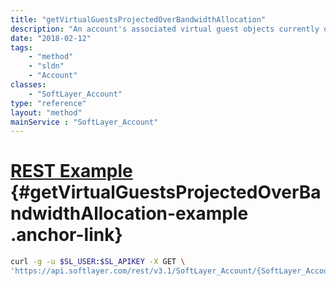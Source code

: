 ```yaml
---
title: "getVirtualGuestsProjectedOverBandwidthAllocation"
description: "An account's associated virtual guest objects currently over bandwidth allocation."
date: "2018-02-12"
tags:
    - "method"
    - "sldn"
    - "Account"
classes:
    - "SoftLayer_Account"
type: "reference"
layout: "method"
mainService : "SoftLayer_Account"
---
```


# [REST Example](#getVirtualGuestsProjectedOverBandwidthAllocation-example) <a href="/article/rest/"><i class="fas fa-question"></i></a> {#getVirtualGuestsProjectedOverBandwidthAllocation-example .anchor-link} 
```bash
curl -g -u $SL_USER:$SL_APIKEY -X GET \
'https://api.softlayer.com/rest/v3.1/SoftLayer_Account/{SoftLayer_AccountID}/getVirtualGuestsProjectedOverBandwidthAllocation'
```

